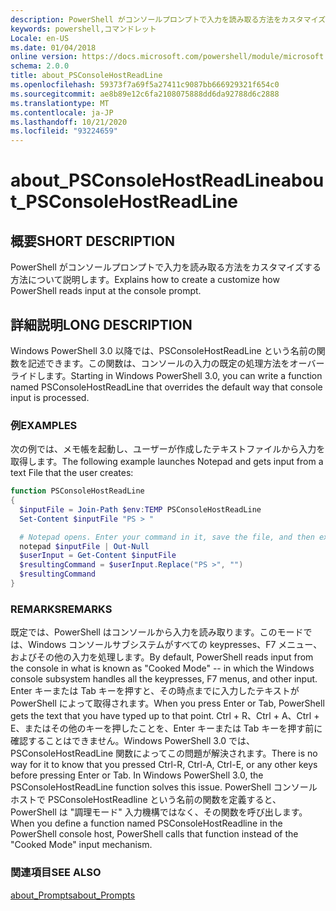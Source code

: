 ```yaml
---
description: PowerShell がコンソールプロンプトで入力を読み取る方法をカスタマイズする方法について説明します。
keywords: powershell,コマンドレット
Locale: en-US
ms.date: 01/04/2018
online version: https://docs.microsoft.com/powershell/module/microsoft.powershell.core/about/about_psconsolehostreadline?view=powershell-6&WT.mc_id=ps-gethelp
schema: 2.0.0
title: about_PSConsoleHostReadLine
ms.openlocfilehash: 59373f7a69f5a27411c9087bb666929321f654c0
ms.sourcegitcommit: ae8b89e12c6fa2108075888dd6da92788d6c2888
ms.translationtype: MT
ms.contentlocale: ja-JP
ms.lasthandoff: 10/21/2020
ms.locfileid: "93224659"
---
```

# <a name="about_psconsolehostreadline"></a><span data-ttu-id="e69ee-104">about_PSConsoleHostReadLine</span><span class="sxs-lookup"><span data-stu-id="e69ee-104">about_PSConsoleHostReadLine</span></span>

## <a name="short-description"></a><span data-ttu-id="e69ee-105">概要</span><span class="sxs-lookup"><span data-stu-id="e69ee-105">SHORT DESCRIPTION</span></span>
<span data-ttu-id="e69ee-106">PowerShell がコンソールプロンプトで入力を読み取る方法をカスタマイズする方法について説明します。</span><span class="sxs-lookup"><span data-stu-id="e69ee-106">Explains how to create a customize how PowerShell reads input at the console prompt.</span></span>

## <a name="long-description"></a><span data-ttu-id="e69ee-107">詳細説明</span><span class="sxs-lookup"><span data-stu-id="e69ee-107">LONG DESCRIPTION</span></span>

<span data-ttu-id="e69ee-108">Windows PowerShell 3.0 以降では、PSConsoleHostReadLine という名前の関数を記述できます。この関数は、コンソールの入力の既定の処理方法をオーバーライドします。</span><span class="sxs-lookup"><span data-stu-id="e69ee-108">Starting in Windows PowerShell 3.0, you can write a function named PSConsoleHostReadLine that overrides the default way that console input is processed.</span></span>

### <a name="examples"></a><span data-ttu-id="e69ee-109">例</span><span class="sxs-lookup"><span data-stu-id="e69ee-109">EXAMPLES</span></span>

<span data-ttu-id="e69ee-110">次の例では、メモ帳を起動し、ユーザーが作成したテキストファイルから入力を取得します。</span><span class="sxs-lookup"><span data-stu-id="e69ee-110">The following example launches Notepad and gets input from a text File that the user creates:</span></span>

```powershell
function PSConsoleHostReadLine
{
  $inputFile = Join-Path $env:TEMP PSConsoleHostReadLine
  Set-Content $inputFile "PS > "

  # Notepad opens. Enter your command in it, save the file, and then exit.
  notepad $inputFile | Out-Null
  $userInput = Get-Content $inputFile
  $resultingCommand = $userInput.Replace("PS >", "")
  $resultingCommand
}
```

### <a name="remarks"></a><span data-ttu-id="e69ee-111">REMARKS</span><span class="sxs-lookup"><span data-stu-id="e69ee-111">REMARKS</span></span>

<span data-ttu-id="e69ee-112">既定では、PowerShell はコンソールから入力を読み取ります。このモードでは、Windows コンソールサブシステムがすべての keypresses、F7 メニュー、およびその他の入力を処理します。</span><span class="sxs-lookup"><span data-stu-id="e69ee-112">By default, PowerShell reads input from the console in what is known as "Cooked Mode" -- in which the Windows console subsystem handles all the keypresses, F7 menus, and other input.</span></span> <span data-ttu-id="e69ee-113">Enter キーまたは Tab キーを押すと、その時点までに入力したテキストが PowerShell によって取得されます。</span><span class="sxs-lookup"><span data-stu-id="e69ee-113">When you press Enter or Tab, PowerShell gets the text that you have typed up to that point.</span></span> <span data-ttu-id="e69ee-114">Ctrl + R、Ctrl + A、Ctrl + E、またはその他のキーを押したことを、Enter キーまたは Tab キーを押す前に確認することはできません。Windows PowerShell 3.0 では、PSConsoleHostReadLine 関数によってこの問題が解決されます。</span><span class="sxs-lookup"><span data-stu-id="e69ee-114">There is no way for it to know that you pressed Ctrl-R, Ctrl-A, Ctrl-E, or any other keys before pressing Enter or Tab. In Windows PowerShell 3.0, the PSConsoleHostReadLine function solves this issue.</span></span> <span data-ttu-id="e69ee-115">PowerShell コンソールホストで PSConsoleHostReadline という名前の関数を定義すると、PowerShell は "調理モード" 入力機構ではなく、その関数を呼び出します。</span><span class="sxs-lookup"><span data-stu-id="e69ee-115">When you define a function named PSConsoleHostReadline in the PowerShell console host, PowerShell calls that function instead of the "Cooked Mode" input mechanism.</span></span>

### <a name="see-also"></a><span data-ttu-id="e69ee-116">関連項目</span><span class="sxs-lookup"><span data-stu-id="e69ee-116">SEE ALSO</span></span>

[<span data-ttu-id="e69ee-117">about_Prompts</span><span class="sxs-lookup"><span data-stu-id="e69ee-117">about_Prompts</span></span>](about_Prompts.md)
